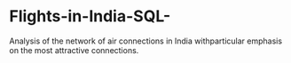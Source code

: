 # Flights-in-India-SQL-
Analysis of the network of air connections in India withparticular emphasis on the most attractive connections.
